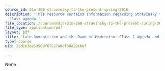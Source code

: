 ```yaml
---
course_id: 21m-260-stravinsky-to-the-present-spring-2016
description: 'This resource contains information regarding Stravinsky to the present:
  Class agenda.'
file_location: /coursemedia/21m-260-stravinsky-to-the-present-spring-2016/23d1e3ee53909f87527a0cf58a29cbef_MIT21M_260S16_class01.pdf
file_type: application/pdf
layout: pdf
title: 'Late-Romanticism and the Dawn of Modernism: Class 1 Agenda and Warm-up'
type: course
uid: 23d1e3ee53909f87527a0cf58a29cbef

---
```

None
